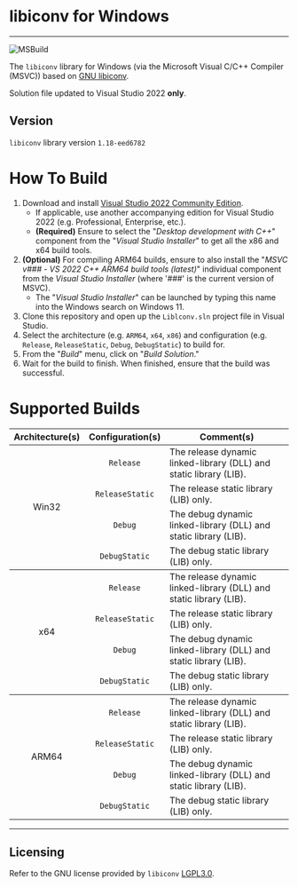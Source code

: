 ﻿# libiconv for Windows
----------------------
![MSBuild](https://github.com/pffang/libiconv-for-Windows/actions/workflows/msbuild.yml/badge.svg)

The `libiconv` library for Windows (via the Microsoft Visual C/C++ Compiler (MSVC)) based on [GNU libiconv][1].

Solution file updated to Visual Studio 2022 **only**.

## Version

`libiconv` library version `1.18-eed6782`

# How To Build

1. Download and install [Visual Studio 2022 Community Edition][4].
   - If applicable, use another accompanying edition for Visual Studio 2022 (e.g. Professional, Enterprise, etc.).
   - **(Required)** Ensure to select the "*Desktop development with C++*" component from the "*Visual Studio Installer*" to get all the x86 and x64 build tools.
2. **(Optional)** For compiling ARM64 builds, ensure to also install the "*MSVC v### - VS 2022 C++ ARM64 build tools (latest)*" individual component from the *Visual Studio Installer* (where '###' is the current version of MSVC).
   - The "*Visual Studio Installer*" can be launched by typing this name into the Windows search on Windows 11.
3. Clone this repository and open up the `Liblconv.sln` project file in Visual Studio.
4. Select the architecture (e.g. `ARM64`, `x64`, `x86`) and configuration (e.g. `Release`, `ReleaseStatic`, `Debug`, `DebugStatic`) to build for.
5. From the "*Build*" menu, click on "*Build Solution*."
6. Wait for the build to finish.
   When finished, ensure that the build was successful.

# Supported Builds

<table>
    <thead>
        <tr>
            <th><center>Architecture(s)</center></th>
            <th><center>Configuration(s)</center></th>
            <th><center>Comment(s)</center></th>
        </tr>
    </thead>
    <tbody>
        <tr>
            <td rowspan=4><center>Win32</center></td>
            <td><center><code>Release</code></center></td>
            <td>The release dynamic linked-library (DLL) and static library (LIB).</td>
        </tr>
        <tr>
            <td><center><code>ReleaseStatic</code></center></td>
            <td>The release static library (LIB) only.</td>
        </tr>
        <tr>
            <td><center><code>Debug</code></center></td>
            <td>The debug dynamic linked-library (DLL) and static library (LIB).</td>
        </tr>
        <tr>
            <td><center><code>DebugStatic</code></center></td>
            <td>The debug static library (LIB) only.</td>
        </tr>
    </tbody>
    <tbody>
        <tr>
            <td rowspan=4><center>x64</center></td>
            <td><center><code>Release</code></center></td>
            <td>The release dynamic linked-library (DLL) and static library (LIB).</td>
        </tr>
        <tr>
            <td><center><code>ReleaseStatic</code></center></td>
            <td>The release static library (LIB) only.</td>
        </tr>
        <tr>
            <td><center><code>Debug</code></center></td>
            <td>The debug dynamic linked-library (DLL) and static library (LIB).</td>
        </tr>
        <tr>
            <td><center><code>DebugStatic</code></center></td>
            <td>The debug static library (LIB) only.</td>
        </tr>
    </tbody>
    <tbody>
        <tr>
            <td rowspan=4><center>ARM64</center></td>
            <td><center><code>Release</code></center></td>
            <td>The release dynamic linked-library (DLL) and static library (LIB).</td>
        </tr>
        <tr>
            <td><center><code>ReleaseStatic</code></center></td>
            <td>The release static library (LIB) only.</td>
        </tr>
        <tr>
            <td><center><code>Debug</code></center></td>
            <td>The debug dynamic linked-library (DLL) and static library (LIB).</td>
        </tr>
        <tr>
            <td><center><code>DebugStatic</code></center></td>
            <td>The debug static library (LIB) only.</td>
        </tr>
    </tbody>
</table>

----------------------
## Licensing

Refer to the GNU license provided by `libiconv` [LGPL3.0][3].

[1]: https://www.gnu.org/software/libiconv
[2]: http://www.codeproject.com/Articles/302012/How-to-Build-libiconv-with-Microsoft-Visual-Studio
[3]: https://www.gnu.org/licenses/lgpl.html
[4]: https://visualstudio.microsoft.com/vs/community/
